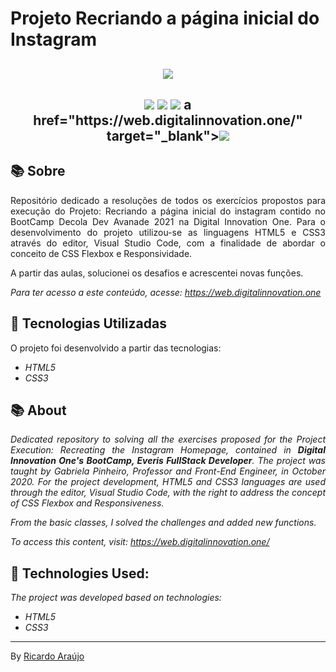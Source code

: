 <h1> 
    Projeto Recriando a página inicial do Instagram
</h1>

<h2 align="center">
<img src="https://i.imgur.com/nMtQKJN.png">
</h2>

<h2 align="center">
    <a href="https://www.facebook.com/digitalinnovationone" target="_blank"><img class="link" src="https://i.imgur.com/s9wDAAI.png?1"></a>
	<a href="https://www.youtube.com/results?search_query=digital+innovation+one" target="_blank"><img class="link" src="https://i.imgur.com/zG40AZC.png?1"></a> 
	<a href="https://twitter.com/dio4tech" target="_blank"><img class="link" src="https://i.imgur.com/0Xfla8g.png?1"></a> 
	a href="https://web.digitalinnovation.one/" target="_blank"><img class="link" src="https://i.imgur.com/skUash9.png?1"></a>
</h2>

## 📚 Sobre

<p align="justify">Repositório dedicado a resoluções de todos os exercícios propostos para execução do Projeto: Recriando a página inicial do 
                   instagram contido no BootCamp Decola Dev Avanade 2021 na Digital Innovation One. 
				   Para o desenvolvimento do projeto utilizou-se as linguagens HTML5 e CSS3 através do editor, Visual Studio Code, com a finalidade de abordar o conceito de CSS Flexbox e Responsividade.</p>

<p align="justify">A partir das aulas, solucionei os desafios e acrescentei novas funções.</p>

*Para ter acesso a este conteúdo, acesse: https://web.digitalinnovation.one*                                  


## 🚀 Tecnologias Utilizadas

O projeto foi desenvolvido a partir das tecnologias:

- *HTML5*
- *CSS3*


## 📚 About

*<p align="justify">Dedicated repository to solving all the exercises proposed for the Project Execution: Recreating the Instagram Homepage, contained in **Digital Innovation One's BootCamp, Everis FullStack Developer**. The project was taught by Gabriela Pinheiro, Professor and Front-End Engineer, in October 2020. For the project development, HTML5 and CSS3 languages ​​are used through the editor, Visual Studio Code, with the right to address the concept of CSS Flexbox and Responsiveness.</p>*

*From the basic classes, I solved the challenges and added new functions.*

*To access this content, visit: https://web.digitalinnovation.one/*                                  


## 🚀 Technologies Used:

*The project was developed based on technologies:*

- *HTML5*
- *CSS3*

--------------

By [Ricardo Araújo](https://github.com/ricardocarvalho)
